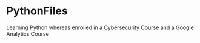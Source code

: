 # PythonFiles
Learning Python whereas enrolled in a Cybersecurity Course and a Google Analytics Course
